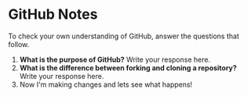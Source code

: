 # GitHub Notes

To check your own understanding of GitHub, answer the questions that follow.

1. **What is the purpose of GitHub?** Write your response here.
1. **What is the difference between forking and cloning a repository?** Write your response here.
1. Now I'm making changes and lets see what happens!